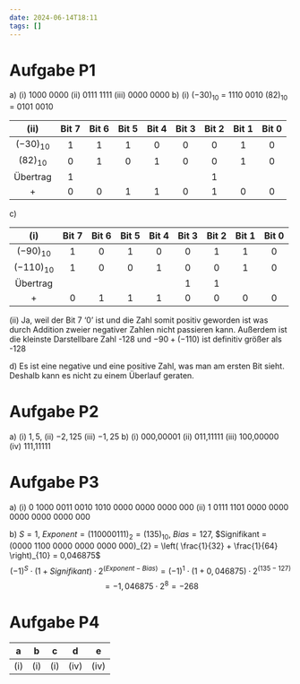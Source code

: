 ```yaml
---
date: 2024-06-14T18:11
tags: []
---
```

# Aufgabe P1
a) (i) 1000 0000 (ii) 0111 1111 (iii) 0000 0000
b) (i) $(-30)_{10}$ = 1110 0010 $(82)_{10}$ = 0101 0010

|     (ii)     | Bit 7 | Bit 6 | Bit 5 | Bit 4 | Bit 3 | Bit 2 | Bit 1 | Bit 0 |
| :----------: | :---: | :---: | :---: | :---: | :---: | :---: | :---: | :---: |
| $(-30)_{10}$ |   1   |   1   |   1   |   0   |   0   |   0   |   1   |   0   |
| $(82)_{10}$  |   0   |   1   |   0   |   1   |   0   |   0   |   1   |   0   |
|   Übertrag   |   1   |       |       |       |       |   1   |       |       |
|      +       |   0   |   0   |   1   |   1   |   0   |   1   |   0   |   0   |

c)

|      (i)      | Bit 7 | Bit 6 | Bit 5 | Bit 4 | Bit 3 | Bit 2 | Bit 1 | Bit 0 |
| :-----------: | :---: | :---: | :---: | :---: | :---: | :---: | :---: | :---: |
| $(-90)_{10}$  |   1   |   0   |   1   |   0   |   0   |   1   |   1   |   0   |
| $(-110)_{10}$ |   1   |   0   |   0   |   1   |   0   |   0   |   1   |   0   |
|   Übertrag    |       |       |       |       |   1   |   1   |       |       |
|       +       |   0   |   1   |   1   |   1   |   0   |   0   |   0   |   0   |
(ii) Ja, weil der Bit 7 ‘0’ ist und die Zahl somit positiv geworden ist was durch Addition zweier negativer Zahlen nicht passieren kann. Außerdem ist die kleinste Darstellbare Zahl -128 und $-90 + (-110)$ ist definitiv größer als -128

d) Es ist eine negative und eine positive Zahl, was man am ersten Bit sieht. Deshalb kann es nicht zu einem Überlauf geraten.

# Aufgabe P2
a) (i) $1,5$, (ii) $-2,125$ (iii) $-1,25$
b) (i) 000,00001 (ii) 011,11111 (iii) 100,00000 (iv) 111,11111

# Aufgabe P3
a) (i) 0  1000 0011  0010 1010 0000 0000 0000 000
  (ii) 1  0111 1101  0000 0000 0000 0000 0000 000

b) $S = 1$, $Exponent = (11000 0111)_{2} = (135)_{10}$, $Bias = 127$, 
$Signifikant = (0000 1100 0000 0000 0000 000)_{2} = \left( \frac{1}{32} + \frac{1}{64} \right)_{10} = 0,046875$
$$(-1)^S \cdot (1 + Signifikant) \cdot 2^{(Exponent-Bias)} = (-1)^{1} \cdot (1 + 0,046875) \cdot 2^{(135-127)}$$$$=-1,046875 \cdot 2^8 = -268$$
# Aufgabe P4
|  a  |  b  |  c  |  d   |  e   |
| :-: | :-: | :-: | :--: | :--: |
| (i) | (i) | (i) | (iv) | (iv) |
